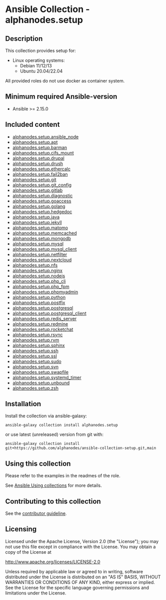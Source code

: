 # Ansible Collection - alphanodes.setup

## Description

This collection provides setup for:

- Linux operating systems:
  - Debian 11/12/13
  - Ubuntu 20.04/22.04

All provided roles do not use docker as container system.

## Minimum required Ansible-version

- Ansible >= 2.15.0

## Included content

- [alphanodes.setup.ansible_node](roles/ansible_node/)
- [alphanodes.setup.apt](roles/apt/)
- [alphanodes.setup.barman](roles/barman/)
- [alphanodes.setup.cifs_mount](roles/cifs_mount/)
- [alphanodes.setup.drupal](roles/drupal/)
- [alphanodes.setup.drush](roles/drush/)
- [alphanodes.setup.ethercalc](roles/ethercalc/)
- [alphanodes.setup.fail2ban](roles/fail2ban/)
- [alphanodes.setup.git](roles/git/)
- [alphanodes.setup.git_config](roles/git_config/)
- [alphanodes.setup.gitlab](roles/gitlab/)
- [alphanodes.setup.diagnostic](roles/diagnostic/)
- [alphanodes.setup.goaccess](roles/goaccess/)
- [alphanodes.setup.golang](roles/golang/)
- [alphanodes.setup.hedgedoc](roles/hedgedoc/)
- [alphanodes.setup.java](roles/java/)
- [alphanodes.setup.jekyll](roles/jekyll/)
- [alphanodes.setup.matomo](roles/matomo/)
- [alphanodes.setup.memcached](roles/memcached/)
- [alphanodes.setup.mongodb](roles/mongodb/)
- [alphanodes.setup.mysql](roles/mysql/)
- [alphanodes.setup.mysql_client](roles/mysql_client/)
- [alphanodes.setup.netfilter](roles/netfilter/)
- [alphanodes.setup.nextcloud](roles/nextcloud/)
- [alphanodes.setup.nfs](roles/nfs/)
- [alphanodes.setup.nginx](roles/nginx/)
- [alphanodes.setup.nodejs](roles/nodejs/)
- [alphanodes.setup.php_cli](roles/php_cli/)
- [alphanodes.setup.php_fpm](roles/php_fpm/)
- [alphanodes.setup.phpmyadmin](roles/phpmyadmin/)
- [alphanodes.setup.python](roles/python/)
- [alphanodes.setup.postfix](roles/postfix/)
- [alphanodes.setup.postgresql](roles/postgresql/)
- [alphanodes.setup.postgresql_client](roles/postgresql_client/)
- [alphanodes.setup.redis_server](roles/redis_server/)
- [alphanodes.setup.redmine](roles/redmine/)
- [alphanodes.setup.rocketchat](roles/rocketchat/)
- [alphanodes.setup.rsync](roles/rsync/)
- [alphanodes.setup.rvm](roles/rvm/)
- [alphanodes.setup.sphinx](roles/sphinx/)
- [alphanodes.setup.ssh](roles/ssh/)
- [alphanodes.setup.ssl](roles/ssl/)
- [alphanodes.setup.sudo](roles/sudo/)
- [alphanodes.setup.svn](roles/svn/)
- [alphanodes.setup.swapfile](roles/swapfile/)
- [alphanodes.setup.systemd_timer](roles/systemd_timer/)
- [alphanodes.setup.unbound](roles/unbound/)
- [alphanodes.setup.zsh](roles/zsh/)

## Installation

Install the collection via ansible-galaxy:

`ansible-galaxy collection install alphanodes.setup`

or use latest (unreleased) version from git with:

`ansible-galaxy collection install git+https://github.com/alphanodes/ansible-collection-setup.git,main`

## Using this collection

Please refer to the examples in the readmes of the role.

See [Ansible Using collections](https://docs.ansible.com/ansible/latest/user_guide/collections_using.html) for more details.

## Contributing to this collection

See the [contributor guideline](CONTRIBUTING.md).

## Licensing

Licensed under the Apache License, Version 2.0 (the "License"); you may not use this file except in compliance with the License. You may obtain a copy of the License at

<http://www.apache.org/licenses/LICENSE-2.0>

Unless required by applicable law or agreed to in writing, software distributed under the License is distributed on an "AS IS" BASIS, WITHOUT WARRANTIES OR CONDITIONS OF ANY KIND, either express or implied. See the License for the specific language governing permissions and limitations under the License.
